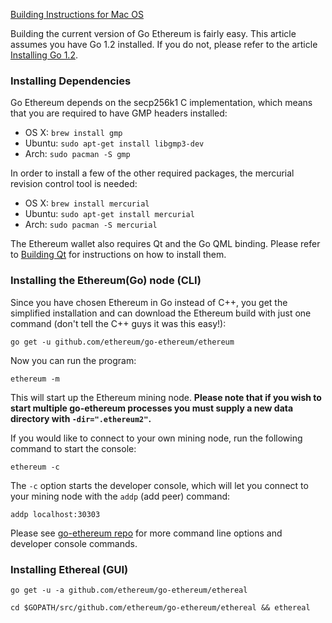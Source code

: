 [Building Instructions for Mac OS](https://github.com/ethereum/go-ethereum/wiki/Building-Instructions-for-Mac)

Building the current version of Go Ethereum is fairly easy. This article assumes you have Go 1.2 installed. If you do not, please refer to the article [Installing Go 1.2](https://github.com/ethereum/go-ethereum/wiki/Installing-Go).

### Installing Dependencies

Go Ethereum  depends on the secp256k1 C implementation, which means that you are required to have GMP headers installed:

* OS X: `brew install gmp`
* Ubuntu: `sudo apt-get install libgmp3-dev`
* Arch: `sudo pacman -S gmp`

In order to install a few of the other required packages, the mercurial revision control tool is needed:

* OS X: `brew install mercurial`
* Ubuntu: `sudo apt-get install mercurial`
* Arch: `sudo pacman -S mercurial`

The Ethereum wallet also requires Qt and the Go QML binding. Please refer to [Building Qt](https://github.com/ethereum/go-ethereum/wiki/Building-Qt) for instructions on how to install them.

### Installing the Ethereum(Go) node (CLI)

Since you have chosen Ethereum in Go instead of C++, you get the simplified installation and can download the Ethereum build with just one command (don't tell the C++ guys it was this easy!):

`go get -u github.com/ethereum/go-ethereum/ethereum`

Now you can run the program:

`ethereum -m`

This will start up the Ethereum mining node. **Please note that if you wish to start multiple go-ethereum processes you must supply a new data directory with `-dir=".ethereum2"`.**

If you would like to connect to your own mining node, run the following command to start the console:

`ethereum -c`

The `-c` option starts the developer console, which will let you connect to your mining node with the `addp` (add peer) command:

 `addp localhost:30303`

Please see [go-ethereum repo](https://github.com/ethereum/go-ethereum#command-line-options) for more command line options and developer console commands.

### Installing Ethereal (GUI)

`go get -u -a github.com/ethereum/go-ethereum/ethereal`

`cd $GOPATH/src/github.com/ethereum/go-ethereum/ethereal && ethereal`


